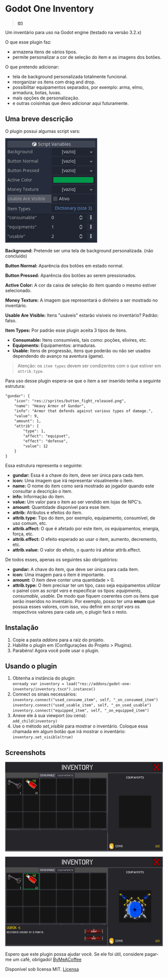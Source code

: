 # Godot One Inventory

>[en][en_version]

Um inventário para uso na Godot engine (testado na versão 3.2.x)

O que esse plugin faz:

- armazena itens de vários tipos.
- permite personalizar a cor de seleção do item e as imagens dos botões.

O que pretendo adicionar:

- tela de background personalizada totalmente funcional.
- reorganizar os itens com drag and drop.
- possibilitar equipamentos separados, por exemplo: arma, elmo, armadura, botas, luvas.
- mais opções de personalização.
- e outras coisinhas que devo adicionar aqui futuramente.

## Uma breve descrição

O plugin possui algumas script vars:

![script vars][script_vars]

**Background:** Pretende ser uma tela de background personalizada. (não concluído)

**Button Normal:** Aparência dos botões em estado normal.

**Button Pressed:** Aparência dos botões ao serem pressionados.

**Active Color:** A cor da caixa de seleção do item quando o mesmo estiver selecionado.

**Money Texture:** A imagem que representará o dinheiro a ser mostrado no inventário.

**Usable Are Visible:** Itens "usáveis" estarão visíveis no inventário? Padrão: falso.

**Item Types:** Por padrão esse plugin aceita 3 tipos de itens.
- **Consumable:** Itens consumíveis, tais como: poções, elixires, etc.
- **Equipments:** Equipamentos: armaduras.
- **Usable:** Itens de progressão, itens que poderão ou não ser usados dependendo do avanço na aventura (game).

>Atenção: os `item types` devem ser condizentes com o que estiver em `attrib.type`.

Para uso desse plugin espera-se que o item a ser inserido tenha a seguinte estrutura:

    "gundar": {
        "icon": "res://sprites/button_fight_released.png",
        "name": "Heavy Armor of Gundar",
        "info": "Armor that defends against various types of damage.",
        "value": 9,
        "amount": 1,
        "attrib": {
            "type": 1,
            "affect": "equipset",
            "effect": "defense",
            "value": 12
        }
    }

Essa estrutura representa o seguinte:

- **gundar:** Essa é a chave do item, deve ser única para cada item.
- **icon:** Uma imagem que irá representar visualmente o item.
- **name:** O nome do item como será mostrado ao jogador quando este consultar a descrição o item.
- **info:** Informação do item.
- **value:** Um valor para o item ao ser vendido em lojas de NPC's.
- **amount:** Quantidade disponível para esse item.
- **attrib:** Atributos e efeitos do item.
- **attrib.type:** Tipo do item, por exemplo, equipamento, consumível, de uso comum, etc.
- **attrib.affect:** O que é afetado por este item, os equipamentos, energia, força, etc.
- **attrib.effect:** O efeito esperado ao usar o item, aumento, decremento, etc.
- **attrib.value:** O valor do efeito, o quanto irá afetar attrib.effect.

De todos esses, apenas os seguintes são obrigatórios:

- **gundar:** A chave do item, que deve ser única para cada item.
- **icon:** Uma imagem para o item é importante.
- **amount:** O item deve conter uma quantidade > 0.
- **attrib.type:** O item precisar ter um tipo, caso seja equipamentos utilizar o painel com as *script vars* e especificar os tipos: *equipments*, *consumable*, *usable*. De modo que fiquem coerentes com os itens que serão inseridos no inventário. Por exemplo, posso ter uma **enum** que possua esses valores, com isso, vou definir em *script vars* os respectivos valores para cada um, o plugin fará o resto.

## Instalação

1. Copie a pasta *addons* para a raiz do projeto.
2. Habilite o plugin em (Configurações do Projeto > Plugins).
3. Parabéns! Agora você pode usar o plugin.

## Usando o plugin

1. Obtenha a instância do plugin:  
`onready var inventory = load("res://addons/godot-one-inventory/inventory.tscn").instance()`  
2. Connect os sinais necessários:  
`inventory.connect("used_consume_item", self, "_on_consumed_item")`  
`inventory.connect("used_usable_item", self, "_on_used_usable")`  
`inventory.connect("equipped_item", self, "_on_equipped_item")`  
3. Anexe ele à sua viewport (ou cena):  
`add_child(inventory)`  
4. Use o método *set_visible* para mostrar o inventário. Coloque essa chamada em algum botão que irá mostrar o inventário:  
`inventory.set_visible(true)`

## Screenshots

![screen one][sc_one]

![screen two][sc_two]

Espero que este plugin possa ajudar você. Se ele foi útil, considere pagar-me um café, obrigado! [ByMeACoffee][bmc]

Disponível sob licensa MIT. [Licensa][license]

[script_vars]: ./screenshots/script_vars.png "Script Vars"
[sc_one]: ./screenshots/one_sc.png "Screenshot One"
[sc_two]: ./screenshots/two_sc.png "Screenshot Two"

[bmc]: https://buymeacoff.ee/gianscardua "By Me A Coffee"
[license]: LICENSE "Licensa"
[en_version]: README.md "English Version"
